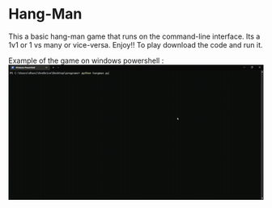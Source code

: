 # Hang-Man
This a basic hang-man game that runs on the command-line interface.
Its a 1v1 or 1 vs many or vice-versa.
Enjoy!!
To play download the code and run it.

Example of the game on windows powershell : 
![](hangman_gameplay.gif)
